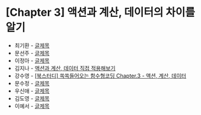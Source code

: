 # [Chapter 3] 액션과 계산, 데이터의 차이를 알기

- 최기환 - [글제목](링크)
- 문선주 - [글제목](링크)
- 이정아 - [글제목](링크)
- 김지나 - [액션과 계산, 데이터 직접 적용해보기](https://ripe-curio-e9a.notion.site/chap3-8ebfdd03259c4add9f6cb5ca602ad09e?pvs=4)
- 강수영 - [[북스터디] 쏙쏙들어오는 함수형코딩 Chapter.3 - 액션, 계산, 데이터](https://velog.io/@sooyoung15928/%EB%B6%81%EC%8A%A4%ED%84%B0%EB%94%94-%EC%8F%99%EC%8F%99%EB%93%A4%EC%96%B4%EC%98%A4%EB%8A%94-%ED%95%A8%EC%88%98%ED%98%95%EC%BD%94%EB%94%A9-Chapter.3-%EC%95%A1%EC%85%98-%EA%B3%84%EC%82%B0-%EB%8D%B0%EC%9D%B4%ED%84%B0)
- 문수정 - [글제목](링크)
- 우신애 - [글제목](링크)
- 김도영 - [글제목](링크)
- 이예서 - [글제목](링크)
